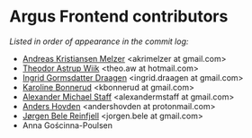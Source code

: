 # Argus Frontend contributors

*Listed in order of appearance in the commit log:*

* [Andreas Kristiansen Melzer](https://github.com/akrimelzer) \<akrimelzer at gmail.com\>
* [Theodor Astrup Wiik](https://github.com/tjedor) \<theo.aw at hotmail.com\>
* [Ingrid Gormsdatter Draagen](https://github.com/ingriddraagen) \<ingrid.draagen at gmail.com\>
* [Karoline Bonnerud](https://github.com/karolbon) \<kbonnerud at gmail.com\>
* [Alexander Michael Staff](https://github.com/tralphium) \<alexandermstaff at gmail.com\>
* [Anders Hovden](https://github.com/ddabble) \<andershovden at protonmail.com\>
* [Jørgen Bele Reinfjell](https://github.com/jorgenbele) \<jorgen.bele at gmail.com\>
* Anna Gościnna-Poulsen
